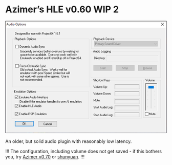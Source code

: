 # Azimer’s HLE v0.60 WIP 2

![](./img/azimer.png)

An older, but solid audio plugin with reasonably low latency. 

!!!
The configuration, including volume does not get saved - if this bothers you, try [Azimer v0.70](azi70.md) or [shunyuan](shunyuan.md).
!!!